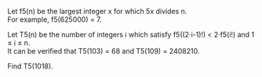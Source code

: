   <p>  Let f5(n) be the largest integer x for which 5x divides n.<br />  For example, f5(625000) = 7.  </p>    <p>  Let T5(n) be the number of integers i which satisfy f5((2&middot;i-1)!) < 2&middot;f5(i!) and 1 &le; i &le; n.<br />  It can be verified that T5(103) = 68 and T5(109) = 2408210.  </p>    <p>  Find T5(1018).  </p>  